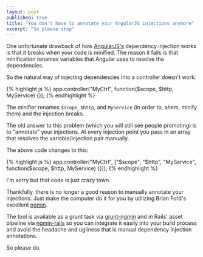```yaml
---
layout: post
published: true
title: "You don't have to annotate your AngularJS injections anymore"
excerpt: "So please stop"
---
```


One unfortunate drawback of how [AngularJS's][angular] dependency injection works is that it breaks when your code is minified. The reason it fails is that minification renames variables that Angular uses to resolve the dependencies.

So the natural way of injecting dependencies into a controller doesn't work:

{% highlight js %}
app.controller("MyCtrl", function($scope, $http, MyService) {});
{% endhighlight %}

The minifier renames `$scope`, `$http`, and `MyService` (in order to, ahem, minify them) and the injection breaks.

The old answer to this problem (which you will still see people promoting) is to "annotate" your injections. At every injection point you pass in an array that resolves the variable/injection pair manually.

The above code changes to this:

{% highlight js %}
app.controller("MyCtrl", ["$scope", "$http", "MyService", function($scope, $http, MyService) {}]);
{% endhighlight %}

I'm sorry but that code is just crazy town.

Thankfully, there is no longer a good reason to manually annotate your injections. Just make the computer do it for you by utilizing Brian Ford's excellent [ngmin][ngmin].

The tool is available as a grunt task via [grunt-ngmin][grunt-ngmin] and in Rails' asset pipeline via [ngmin-rails][ngmin-rails] so you can integrate it easily into your build process and avoid the headache and ugliness that is manual dependency injection annotations.

So please do.

[angular]:http://angularjs.org
[ngmin]:https://github.com/btford/ngmin
[grunt-ngmin]:https://github.com/btford/grunt-ngmin
[ngmin-rails]:http://rubygems.org/gems/ngmin-rails
